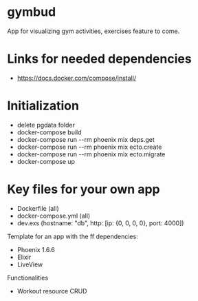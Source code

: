 # gymbud
App for visualizing gym activities, exercises feature to come.

# Links for needed dependencies
- https://docs.docker.com/compose/install/

# Initialization
- delete pgdata folder
- docker-compose build
- docker-compose run --rm phoenix mix deps.get
- docker-compose run --rm phoenix mix ecto.create
- docker-compose run --rm phoenix mix ecto.migrate
- docker-compose up

# Key files for your own app
- Dockerfile (all)
- docker-compose.yml (all)
- dev.exs (hostname: "db", http: [ip: {0, 0, 0, 0}, port: 4000])

Template for an app with the ff dependencies:
- Phoenix 1.6.6
- Elixir
- LiveView

Functionalities
- Workout resource CRUD
